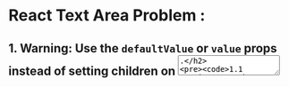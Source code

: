 

# React Text Area Problem :

## 1. Warning: Use the `defaultValue` or `value` props instead of setting children on <textarea>.
```
1.1  Warning: Use the `defaultValue` or `value` props instead of setting children on <textarea>.
    at textarea
    at td
    at tr
    at tbody
    at table
    at div
    at div
    at KichenOrder (http://localhost:3000/static/js/bundle.js:1078:78)
    at RequireAuth (http://localhost:3000/static/js/bundle.js:1633:5)
    at RenderedRoute (http://localhost:3000/static/js/bundle.js:78309:5)
    at Routes (http://localhost:3000/static/js/bundle.js:78731:5)
    at div
    at App
    at Router (http://localhost:3000/static/js/bundle.js:78669:15)
    at BrowserRouter (http://localhost:3000/static/js/bundle.js:77001:5)

```

## 1.1 OutPut Error Solve :

```
1.1  defaultValue={a.message}
```






# React Error Handle :

## React Error Handle Comment Run ...

# 1. 'react-scripts' is not recognized as an internal or external command,

```bash
MdMoz@Mozammel-Hosen MINGW64 /d/projects/stand-success-client (main)
$ npm start

> profitshop-client@0.1.0 start
> react-scripts start

'react-scripts' is not recognized as an internal or external command,
operable program or batch file.
```
## OutPut Error Solve :   

```bash
 npm i -g react-scripts
```
# 2. Error: Cannot find module 'react'

```bash
MdMoz@Mozammel-Hosen MINGW64 /d/projects/stand-success-client (main)
$ npm start

> profitshop-client@0.1.0 start
> react-scripts start

node:internal/modules/cjs/loader:998
  throw err;
  ^

Error: Cannot find module 'react'
Require stack:
- C:\Users\MdMoz\AppData\Roaming\npm\node_modules\react-scripts\scripts\start.js
    at Module._resolveFilename (node:internal/modules/cjs/loader:995:15)
    at Function.resolve (node:internal/modules/cjs/helpers:109:19)
    at Object.<anonymous> (C:\Users\MdMoz\AppData\Roaming\npm\node_modules\react-scripts\scripts\start.js:43:31)
    at Module._compile (node:internal/modules/cjs/loader:1159:14)
    at Module._extensions..js (node:internal/modules/cjs/loader:1213:10)
    at Module.load (node:internal/modules/cjs/loader:1037:32)
    at Module._load (node:internal/modules/cjs/loader:878:12)
    at Function.executeUserEntryPoint [as runMain] (node:internal/modules/run_main:81:12)     
    at node:internal/main/run_main_module:23:47 {
  code: 'MODULE_NOT_FOUND',
  requireStack: [
    'C:\\Users\\MdMoz\\AppData\\Roaming\\npm\\node_modules\\react-scripts\\scripts\\start.js' 
  ]
}

Node.js v18.12.0
```
## OutPut Error Solve :   

```bash
 npm install --save react react-dom @types/react @types/react-dom
```




